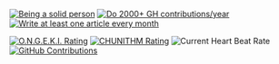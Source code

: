 [![Being a solid person][solid-img]][solid-link]
[![Do 2000+ GH contributions/year][contributions-img]][contributions-link]
[![Write at least one article every month][blog-img]][blog-link]

[![O.N.G.E.K.I. Rating][ongeki-img]][ongeki-link]
[![CHUNITHM Rating][chunithm-img]][chunithm-link]
![Current Heart Beat Rate][heartbeat-img]
[![GitHub Contributions][contributions-count-img]][contributions-count-link]

[solid-img]: https://github.com/hakatashi/hakatashi/workflows/Being%20a%20solid%20person/badge.svg
[solid-link]:https://github.com/hakatashi/hakatashi/actions?query=workflow%3A%22Being+a+solid+person%22
[contributions-img]: https://github.com/hakatashi/hakatashi/actions/workflows/contributions.yml/badge.svg
[contributions-link]: https://github.com/hakatashi/hakatashi/actions/workflows/contributions.yml
[blog-img]: https://github.com/hakatashi/hakatashi/actions/workflows/blog.yml/badge.svg
[blog-link]: https://github.com/hakatashi/hakatashi/actions/workflows/blog.yml
[ongeki-img]: https://img.shields.io/badge/O.N.G.E.K.I.-19.848-blue
[ongeki-link]: https://ongeki-score.net/user/4826
[chunithm-img]: https://img.shields.io/badge/CHUNITHM-16.10-blue
[chunithm-link]: https://chunirec.net/users/hakatashi
[heartbeat-img]: https://img.shields.io/endpoint?url=https%3A%2F%2Fus-central1-hakatabot-firebase-functions.cloudfunctions.net%2FfitbitLatestHeartBeatRate&cacheSeconds=3600
[contributions-count-img]: https://img.shields.io/badge/Contributions-3824-orange
[contributions-count-link]: https://github.com/hakatashi
